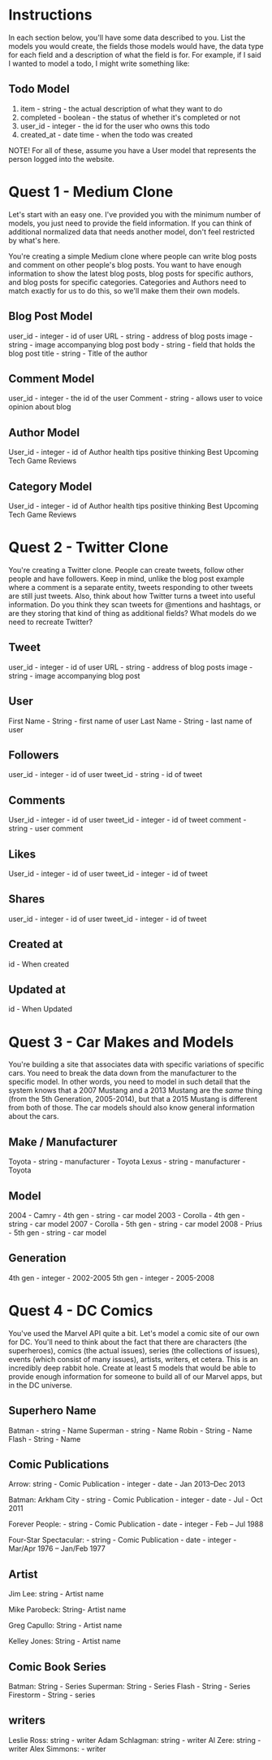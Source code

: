 # Instructions

In each section below, you'll have some data described to you. List the models you would create, the fields those models would have, the data type for each field and a description of what the field is for. For example, if I said I wanted to model a todo, I might write something like:

## Todo Model
1. item - string - the actual description of what they want to do
2. completed - boolean - the status of whether it's completed or not
3. user_id - integer - the id for the user who owns this todo
4. created_at - date time - when the todo was created

NOTE! For all of these, assume you have a User model that represents the person logged into the website.



# Quest 1 - Medium Clone

Let's start with an easy one. I've provided you with the minimum number of models, you just need to provide the field information. If you can think of additional normalized data that needs another model, don't feel restricted by what's here.

You're creating a simple Medium clone where people can write blog posts and comment on other people's blog posts. You want to have enough information to show the latest blog posts, blog posts for specific authors, and blog posts for specific categories. Categories and Authors need to match exactly for us to do this, so we'll make them their own models.

## Blog Post Model
user_id - integer - id of user
URL - string - address of blog posts
image - string - image accompanying blog post
body - string - field that holds the blog post
title - string - Title of the author



## Comment Model
user_id - integer - the id of the user
Comment - string - allows user to voice opinion about blog

## Author Model
User_id - integer - id of Author
health tips
positive thinking
Best Upcoming Tech
Game Reviews



## Category Model
User_id - integer - id of Author
health tips
positive thinking
Best Upcoming Tech
Game Reviews




# Quest 2 - Twitter Clone

You're creating a Twitter clone. People can create tweets, follow other people and have followers. Keep in mind, unlike the blog post example where a comment is a separate entity, tweets responding to other tweets are still just tweets. Also, think about how Twitter turns a tweet into useful information. Do you think they scan tweets for @mentions and hashtags, or are they storing that kind of thing as additional fields? What models do we need to recreate Twitter?

## Tweet
user_id - integer - id of user
URL - string - address of blog posts
image - string - image accompanying blog post

## User
First Name - String - first name of user
Last Name - String - last name of user

## Followers
user_id - integer - id of user
tweet_id - string - id of tweet

## Comments
User_id - integer - id of user
tweet_id - integer - id of tweet
comment - string - user comment

## Likes
User_id - integer - id of user
tweet_id - integer - id of tweet

## Shares
user_id - integer - id of user
tweet_id - integer - id of tweet

## Created at
id - When created

## Updated at
id - When Updated








# Quest 3 - Car Makes and Models

You're building a site that associates data with specific variations of specific cars. You need to break the data down from the manufacturer to the specific model. In other words, you need to model in such detail that the system knows that a 2007 Mustang and a 2013 Mustang are the _same_ thing (from the 5th Generation, 2005-2014), but that a 2015 Mustang is different from both of those. The car models should also know general information about the cars.

## Make / Manufacturer
Toyota - string - manufacturer - Toyota
Lexus - string - manufacturer - Toyota

## Model
2004 - Camry - 4th gen - string - car model
2003 - Corolla - 4th gen - string - car model
2007 - Corolla - 5th gen - string - car model
2008 - Prius -  5th gen - string - car model

## Generation
4th gen - integer - 2002-2005
5th gen - integer - 2005-2008






# Quest 4 - DC Comics

You've used the Marvel API quite a bit. Let's model a comic site of our own for DC. You'll need to think about the fact that there are characters (the superheroes), comics (the actual issues), series (the collections of issues), events (which consist of many issues), artists, writers, et cetera. This is an incredibly deep rabbit hole. Create at least 5 models that would be able to provide enough information for someone to build all of our Marvel apps, but in the DC universe.

## Superhero Name
Batman - string - Name
Superman - string - Name
Robin - String - Name
Flash - String - Name


## Comic Publications
Arrow: string - Comic Publication - integer - date - Jan 2013–Dec 2013

Batman: Arkham City - string - Comic Publication - integer - date - Jul - Oct 2011

Forever People: - string - Comic Publication - date - integer - Feb – Jul 1988

Four-Star Spectacular: - string - Comic Publication - date - integer - Mar/Apr 1976 – Jan/Feb 1977

## Artist
Jim Lee: string - Artist name

Mike Parobeck: String- Artist name

Greg Capullo: String - Artist name

Kelley Jones: String - Artist name

## Comic Book Series
Batman: String - Series
Superman: String - Series
Flash - String - Series
Firestorm - String - series

## writers
Leslie Ross: string - writer
Adam Schlagman: string - writer
Al Zere: string - writer
Alex Simmons: - writer
